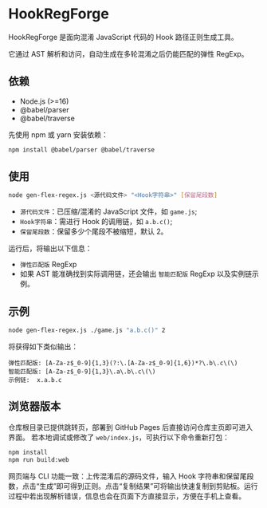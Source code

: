 # HookRegForge

HookRegForge 是面向混淆 JavaScript 代码的 Hook 路径正则生成工具。

它通过 AST 解析和访问，自动生成在多轮混淆之后仍能匹配的弹性 RegExp。

## 依赖

- Node.js (>=16)
- @babel/parser
- @babel/traverse

先使用 npm 或 yarn 安装依赖：

```bash
npm install @babel/parser @babel/traverse
```

## 使用

```bash
node gen-flex-regex.js <源代码文件> "<Hook字符串>" [保留尾段数]
```

- `源代码文件`：已压缩/混淆的 JavaScript 文件，如 `game.js`;
- `Hook字符串`：需进行 Hook 的调用链，如 `a.b.c()`;
- `保留尾段数`：保留多少个尾段不被缩短，默认 2。

运行后，将输出以下信息：

- `弹性匹配版` RegExp
- 如果 AST 能准确找到实际调用链，还会输出 `智能匹配版` RegExp 以及实例链示例。

## 示例

```bash
node gen-flex-regex.js ./game.js "a.b.c()" 2
```

将获得如下类似输出：

```
弹性匹配版: [A-Za-z$_0-9]{1,3}(?:\.[A-Za-z$_0-9]{1,6})*?\.b\.c\(\)
智能匹配版: [A-Za-z$_0-9]{1,3}\.a\.b\.c\(\)
示例链:  x.a.b.c
```

## 浏览器版本

仓库根目录已提供跳转页，部署到 GitHub Pages 后直接访问仓库主页即可进入界面。
若本地调试或修改了 `web/index.js`，可执行以下命令重新打包：

```bash
npm install
npm run build:web
```

网页端与 CLI 功能一致：上传混淆后的源码文件，输入 Hook 字符串和保留尾段数，点击“生成”即可得到正则。点击“复制结果”可将输出快速复制到剪贴板。运行过程中若出现解析错误，信息也会在页面下方直接显示，方便在手机上查看。
